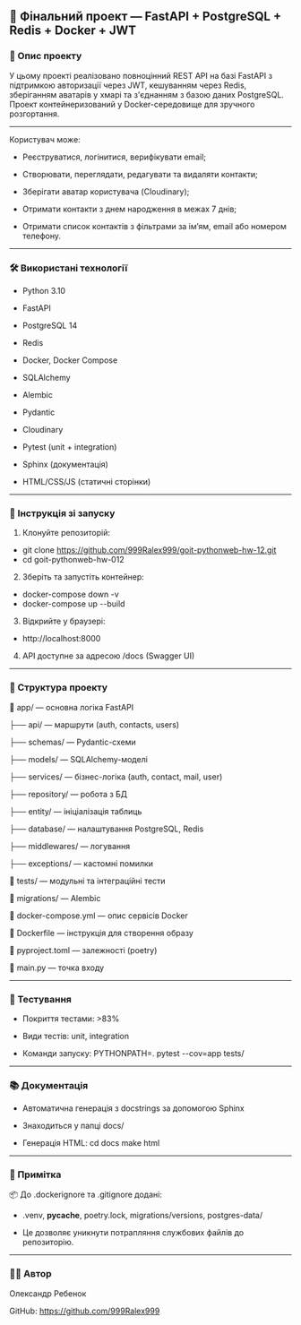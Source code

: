 ## 🧠 Фінальний проект — FastAPI + PostgreSQL + Redis + Docker + JWT

### 📌 Опис проекту

У цьому проекті реалізовано повноцінний REST API на базі FastAPI з підтримкою авторизації через JWT, кешуванням через Redis, зберіганням аватарів у хмарі та з'єднанням з базою даних PostgreSQL. Проект контейнеризований у Docker-середовище для зручного розгортання.

---

Користувач може:

- Реєструватися, логінитися, верифікувати email;
 
- Створювати, переглядати, редагувати та видаляти контакти;

- Зберігати аватар користувача (Cloudinary);

- Отримати контакти з днем народження в межах 7 днів;

- Отримати список контактів з фільтрами за ім’ям, email або номером телефону.

---

### 🛠 Використані технології
- Python 3.10

- FastAPI

- PostgreSQL 14

- Redis

- Docker, Docker Compose

- SQLAlchemy

- Alembic

- Pydantic

- Cloudinary

- Pytest (unit + integration)

- Sphinx (документація)

- HTML/CSS/JS (статичні сторінки)

---

### 🚀 Інструкція зі запуску

1. Клонуйте репозиторій:

- git clone https://github.com/999Ralex999/goit-pythonweb-hw-12.git
- cd goit-pythonweb-hw-012

2. Зберіть та запустіть контейнер:

- docker-compose down -v
- docker-compose up --build

3. Відкрийте у браузері:

- http://localhost:8000

4. API доступне за адресою /docs (Swagger UI)

---

### 📁 Структура проекту

📁 app/ — основна логіка FastAPI

  ├── api/ — маршрути (auth, contacts, users)

  ├── schemas/ — Pydantic-схеми

  ├── models/ — SQLAlchemy-моделі

  ├── services/ — бізнес-логіка (auth, contact, mail, user)

  ├── repository/ — робота з БД

  ├── entity/ — ініціалізація таблиць

  ├── database/ — налаштування PostgreSQL, Redis

  ├── middlewares/ — логування

  ├── exceptions/ — кастомні помилки

📁 tests/ — модульні та інтеграційні тести

📁 migrations/ — Alembic

📄 docker-compose.yml — опис сервісів Docker

📄 Dockerfile — інструкція для створення образу

📄 pyproject.toml — залежності (poetry)

📄 main.py — точка входу

---

### 🧪 Тестування

- Покриття тестами: >83%

- Види тестів: unit, integration

- Команди запуску: 
PYTHONPATH=. pytest --cov=app tests/


---

### 📚 Документація

- Автоматична генерація з docstrings за допомогою Sphinx

- Знаходиться у папці docs/

- Генерація HTML:
cd docs
make html

---

### 📝 Примітка
📦 До .dockerignore та .gitignore додані:

- .venv, __pycache__, poetry.lock, migrations/versions, postgres-data/

- Це дозволяє уникнути потрапляння службових файлів до репозиторію.

---

### 👨‍💻 Автор

Олександр Ребенок

GitHub: https://github.com/999Ralex999
